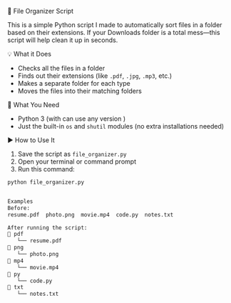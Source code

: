  📂 File Organizer Script

This is a simple Python script I made to automatically sort files in a folder based on their extensions. If your Downloads folder is a total mess—this script will help clean it up in seconds.

 💡 What it Does

- Checks all the files in a folder
- Finds out their extensions (like `.pdf`, `.jpg`, `.mp3`, etc.)
- Makes a separate folder for each type
- Moves the files into their matching folders

 🧰 What You Need

- Python 3 (with can use any version )
- Just the built-in `os` and `shutil` modules (no extra installations needed)

 ▶️ How to Use It

1. Save the script as `file_organizer.py`
2. Open your terminal or command prompt
3. Run this command:

```bash
python file_organizer.py


Examples
Before:
resume.pdf  photo.png  movie.mp4  code.py  notes.txt

After running the script:
📁 pdf
   └── resume.pdf
📁 png
   └── photo.png
📁 mp4
   └── movie.mp4
📁 py
   └── code.py
📁 txt
   └── notes.txt
